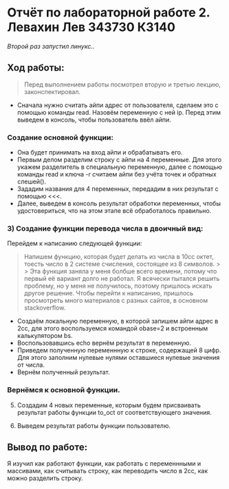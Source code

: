 # Отчёт по лабораторной работе 2. Левахин Лев 343730 КЗ140
*Второй раз запустил линукс..*

## Ход работы:
> Перед выполнением работы посмотрел вторую и третью лекцию, законспектировал.  
- Сначала нужно считать айпи адрес от пользователя, сделаем это с помощью команды read. Назовём переменную с ней ip. Перед этим выведем в консоль, чтобы пользователь ввёл айпи. 
### Создание основной функции:  
  - Она будет принимать на вход айпи и обрабатывать его.
  - Первым делом разделим строку с айпи на 4 переменные. Для этого укажем разделитель в специальную переменную, далее с помощью команды read и ключа -r считаем айпи без учёта точек и обратных слешей(\).
  - Зададим названия для 4 переменных, передадим в них результат с помощью <<<.
  - Далее, выведем в консоль результат обработки переменных, чтобы удостовериться, что на этом этапе всё обработалось правильно.

### 3) Создание функции перевода числа в двоичный вид:

Перейдем к написанию следующей функции:
   > Напишем функцию, которая будет делать из числа в 10сс октет, тоесть число в 2 системе счисления, состоящее из 8 символов.
    > > Эта функция заняла у меня болбше всего времени, потому что первый её вариант долго не работал. Я всячески пытался решить проблему, но у меня не получилось, поэтому пришлось искать другое решение. Чтобы перейти к написанию, пришлось просмотреть много материалов с разных сайтов, в основном stackoverflow.
  - Создаём локальную переменную, в которой запишем айпи адрес в 2сс, для этого воспользуемся командой obase=2 и встроенным калькулятором bs.
  - Воспользовавшись echo вернём результат в переменную.
  - Приведем полученную переменнную к строке, содержащей 8 цифр. Для этого заполним нулевые нулями оставшиеся нулевые значения от числа.
  - Вернём полученный результат.

### Вернёмся к основной функции.
5) Создадим 4 новых переменные, которым будем присваивать результат работы функции to_oct от соответствующего значения.  

6) Выведем результат работы функции пользователю.  


## Вывод по работе:
Я изучил как работают функции, как работать с переменнными и массивами, как считывать строку, как переводить число в 2сс, как можно разделить строку.

